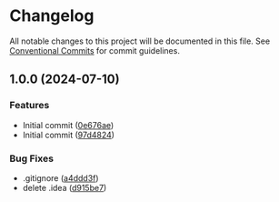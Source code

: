 # Changelog

All notable changes to this project will be documented in this file. See
[Conventional Commits](https://conventionalcommits.org) for commit guidelines.

## 1.0.0 (2024-07-10)

### Features

* Initial commit ([0e676ae](https://gitlab.pg.innopolis.university/sdr-sum24/elect-gen-core/commit/0e676aeba35e26f7f17ba42d89a791b898f55a7e))
* Initial commit ([97d4824](https://gitlab.pg.innopolis.university/sdr-sum24/elect-gen-core/commit/97d482494a8fe0fe6a5067d4470d44a2e6839df6))

### Bug Fixes

* .gitignore ([a4ddd3f](https://gitlab.pg.innopolis.university/sdr-sum24/elect-gen-core/commit/a4ddd3fda87fe240fd3380a567e5bbf995361a21))
* delete .idea ([d915be7](https://gitlab.pg.innopolis.university/sdr-sum24/elect-gen-core/commit/d915be7d2504673b467af2a1b76ef59ef7724e55))
